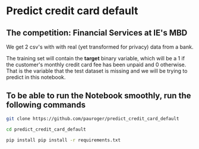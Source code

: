 # Predict credit card default

## The competition: Financial Services at IE's MBD

We get 2 csv's with with real (yet transformed for privacy) data from a bank.

The training set will contain the **target** binary variable, which will be a 1 if the customer's monthly credit card fee has been unpaid and 0 otherwise. That is the variable that the test dataset is missing and we will be trying to predict in this notebook.

## To be able to run the Notebook smoothly, run the following commands

```bash
git clone https://github.com/pauroger/predict_credit_card_default

cd predict_credit_card_default

pip install pip install -r requirements.txt
```
